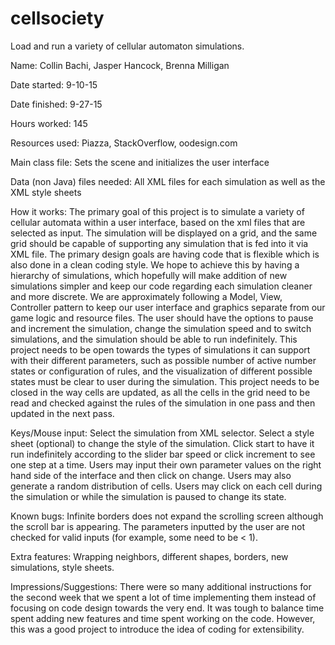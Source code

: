 # cellsociety
Load and run a variety of cellular automaton simulations.

Name: Collin Bachi, Jasper Hancock, Brenna Milligan

Date started: 9-10-15

Date finished: 9-27-15

Hours worked: 145

Resources used: Piazza, StackOverflow, oodesign.com

Main class file: Sets the scene and initializes the user interface

Data (non Java) files needed: All XML files for each simulation as well as the XML style sheets

How it works: The primary goal of this project is to simulate a variety of cellular automata within a user interface, based on the xml files that are selected as input. The simulation will be displayed on a grid, and the same grid should be capable of supporting any simulation that is fed into it via XML file. The primary design goals are having code that is flexible which is also done in a clean coding style. We hope to achieve this by having a hierarchy of simulations, which hopefully will make addition of new simulations simpler and keep our code regarding each simulation cleaner and more discrete. We are approximately following a Model, View, Controller pattern to keep our user interface and graphics separate from our game logic and resource files. The user should have the options to pause and increment the simulation, change the simulation speed and to switch simulations, and the simulation should be able to run indefinitely. This project needs to be open towards the types of simulations it can support with their different parameters, such as possible number of active number states or configuration of rules, and the visualization of different possible states must be clear to user during the simulation. This project needs to be closed in the way cells are updated, as all the cells in the grid need to be read and checked against the rules of the simulation in one pass and then updated in the next pass. 

Keys/Mouse input: Select the simulation from XML selector. Select a style sheet (optional) to change the style of the simulation. Click start to have it run indefinitely according to the slider bar speed or click increment to see one step at a time. Users may input their own parameter values on the right hand side of the interface and then click on change. Users may also generate a random distribution of cells. Users may click on each cell during the simulation or while the simulation is paused to change its state.

Known bugs: Infinite borders does not expand the scrolling screen although the scroll bar is appearing. The parameters inputted by the user are not checked for valid inputs (for example, some need to be < 1).

Extra features: Wrapping neighbors, different shapes, borders, new simulations, style sheets.

Impressions/Suggestions: There were so many additional instructions for the second week that we spent a lot of time implementing them instead of focusing on code design towards the very end. It was tough to balance time spent adding new features and time spent working on the code. However, this was a good project to introduce the idea of coding for extensibility.
